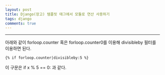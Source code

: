 ```yaml
---
layout: post
title: Django(장고) 템플릿 태그에서 모듈로 연산 사용하기
tags: django
comments: true
---
```

  
---
  
아래와 같이 forloop.counter 혹은 forloop.counter0를 이용해 divisibleby 필터를 이용하면 된다.  
   
~~~
{% if forloop.counter|divisibleby:5 %}
~~~
  
이 구문은 if x % 5 == 0: 과 같다.
  